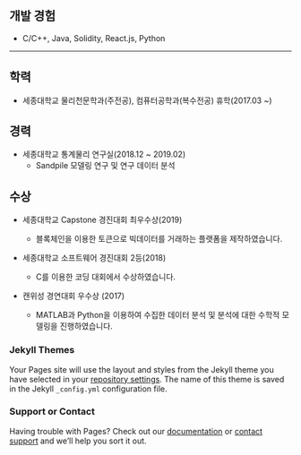 
## 개발 경험
 * C/C++, Java, Solidity, React.js, Python
 
***


## 학력
 * 세종대학교 물리천문학과(주전공), 컴퓨터공학과(복수전공) 휴학(2017.03 ~)


## 경력
  * 세종대학교 통계물리 연구실(2018.12 ~ 2019.02)
    * Sandpile 모델링 연구 및 연구 데이터 분석

## 수상
  * 세종대학교 Capstone 경진대회 최우수상(2019)
    * 블록체인을 이용한 토큰으로 빅데이터를 거래하는 플랫폼을 제작하였습니다.


  * 세종대학교 소프트웨어 경진대회 2등(2018)
    * C를 이용한 코딩 대회에서 수상하였습니다.
    
  * 캔위성 경연대회 우수상 (2017)
    * MATLAB과 Python을 이용하여 수집한 데이터 분석 및 분석에 대한 수학적 모델링을 진행하였습니다.
    
### Jekyll Themes

Your Pages site will use the layout and styles from the Jekyll theme you have selected in your [repository settings](https://github.com/lackhole/lackhole.github.io/settings). The name of this theme is saved in the Jekyll `_config.yml` configuration file.

### Support or Contact

Having trouble with Pages? Check out our [documentation](https://help.github.com/categories/github-pages-basics/) or [contact support](https://github.com/contact) and we’ll help you sort it out.
